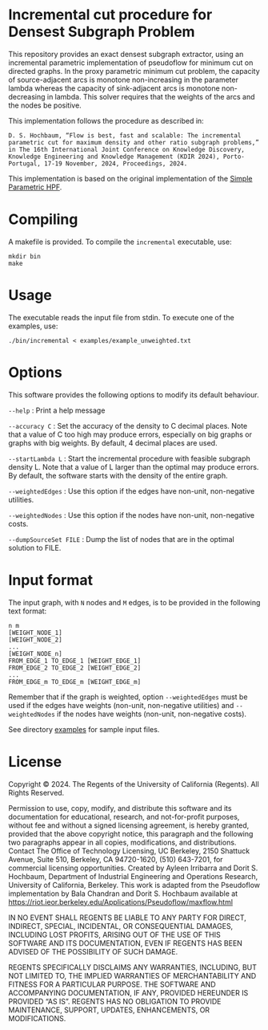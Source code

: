 # Incremental cut procedure for Densest Subgraph Problem

This repository provides an exact densest subgraph extractor, using an incremental parametric implementation of pseudoflow for minimum cut on directed graphs. In the proxy parametric minimum cut problem, the capacity of source-adjacent arcs is monotone non-increasing in the parameter lambda whereas the capacity of sink-adjacent arcs is monotone non-decreasing in lambda. This solver requires that the weights of the arcs and the nodes be positive.

This implementation follows the procedure as described in:

    D. S. Hochbaum, “Flow is best, fast and scalable: The incremental parametric cut for maximum density and other ratio subgraph problems,” in The 16th International Joint Conference on Knowledge Discovery, Knowledge Engineering and Knowledge Management (KDIR 2024), Porto-Portugal, 17-19 November, 2024, Proceedings, 2024.

This implementation is based on the original implementation of the [Simple Parametric HPF](https://riot.ieor.berkeley.edu/Applications/Pseudoflow/parametric.html).

# Compiling

A makefile is provided. To compile the `incremental` executable, use:

```
mkdir bin
make
```

# Usage

The executable reads the input file from stdin. To execute one of the examples, use:
```
./bin/incremental < examples/example_unweighted.txt
```

# Options

This software provides the following options to modify its default behaviour.

`--help` : Print a help message

`--accuracy C` : Set the accuracy of the density to C decimal places. Note that a value of C too high may produce errors, especially on big graphs or graphs with big weights. By default, 4 decimal places are used.

`--startLambda L` : Start the incremental procedure with feasible subgraph density L. Note that a value of L larger than the optimal may produce errors. By default, the software starts with the density of the entire graph.

`--weightedEdges` : Use this option if the edges have non-unit, non-negative utilities.

`--weightedNodes` : Use this option if the nodes have non-unit, non-negative costs.

`--dumpSourceSet FILE` : Dump the list of nodes that are in the optimal solution to FILE.

# Input format

The input graph, with ``N`` nodes and ``M`` edges, is to be provided in the following text format:

```
n m
[WEIGHT_NODE_1]
[WEIGHT_NODE_2]
...
[WEIGHT_NODE_n]
FROM_EDGE_1 TO_EDGE_1 [WEIGHT_EDGE_1]
FROM_EDGE_2 TO_EDGE_2 [WEIGHT_EDGE_2]
...
FROM_EDGE_m TO_EDGE_m [WEIGHT_EDGE_m]
```

Remember that if the graph is weighted, option `--weightedEdges` must be used if the edges have weights (non-unit, non-negative utilities) and `--weightedNodes` if the nodes have weights (non-unit, non-negative costs).

See directory [examples](examples) for sample input files.

# License

Copyright © 2024. The Regents of the University of California (Regents). All Rights Reserved.

Permission to use, copy, modify, and distribute this software and its documentation for educational, research, and not-for-profit purposes, without fee and without a signed licensing agreement, is hereby granted, provided that the above copyright notice, this paragraph and the following two paragraphs appear in all copies, modifications, and distributions. Contact The Office of Technology Licensing, UC Berkeley, 2150 Shattuck Avenue, Suite 510, Berkeley, CA 94720-1620, (510) 643-7201, for commercial licensing opportunities. Created by Ayleen Irribarra and Dorit S. Hochbaum, Department of Industrial Engineering and Operations Research, University of California, Berkeley. This work is adapted from the Pseudoflow implementation by Bala Chandran and Dorit S. Hochbaum available at https://riot.ieor.berkeley.edu/Applications/Pseudoflow/maxflow.html

IN NO EVENT SHALL REGENTS BE LIABLE TO ANY PARTY FOR DIRECT, INDIRECT, SPECIAL, INCIDENTAL, OR CONSEQUENTIAL DAMAGES, INCLUDING LOST PROFITS, ARISING OUT OF THE USE OF THIS SOFTWARE AND ITS DOCUMENTATION, EVEN IF REGENTS HAS BEEN ADVISED OF THE POSSIBILITY OF SUCH DAMAGE.

REGENTS SPECIFICALLY DISCLAIMS ANY WARRANTIES, INCLUDING, BUT NOT LIMITED TO, THE IMPLIED WARRANTIES OF MERCHANTABILITY AND FITNESS FOR A PARTICULAR PURPOSE. THE SOFTWARE AND ACCOMPANYING DOCUMENTATION, IF ANY, PROVIDED HEREUNDER IS PROVIDED “AS IS”. REGENTS HAS NO OBLIGATION TO PROVIDE MAINTENANCE, SUPPORT, UPDATES, ENHANCEMENTS, OR MODIFICATIONS.
